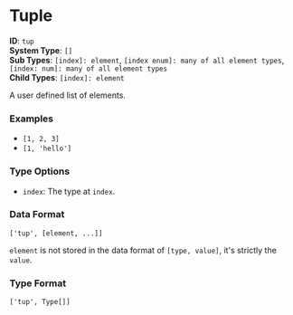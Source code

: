 # Tuple

**ID**: `tup`  
**System Type**: `[]`  
**Sub Types**: `[index]: element`, `[index enum]: many of all element types`, `[index: num]: many of all element types`  
**Child Types**: `[index]: element`  

A user defined list of elements.

### Examples

- `[1, 2, 3]`
- `[1, 'hello']`

### Type Options

- `index`: The type at `index`.

### Data Format

```
['tup', [element, ...]]
```

`element` is not stored in the data format of `[type, value]`, it's strictly the `value`.

### Type Format

```
['tup', Type[]]
```
